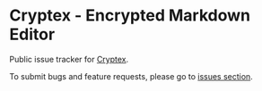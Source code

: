 # Cryptex - Encrypted Markdown Editor

Public issue tracker for [Cryptex](https://itunes.apple.com/en/app/cryptex-encrypted-markdown/id928887668?mt=12).

To submit bugs and feature requests, please go to [issues section](https://github.com/4Apps/Cryptex/issues).
